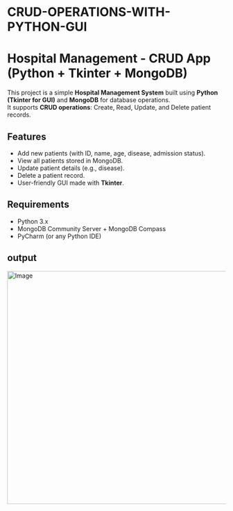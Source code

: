 # CRUD-OPERATIONS-WITH-PYTHON-GUI
#  Hospital Management - CRUD App (Python + Tkinter + MongoDB)

This project is a simple **Hospital Management System** built using **Python (Tkinter for GUI)** and **MongoDB** for database operations.  
It supports **CRUD operations**: Create, Read, Update, and Delete patient records.



##  Features
- Add new patients (with ID, name, age, disease, admission status).
- View all patients stored in MongoDB.
- Update patient details (e.g., disease).
- Delete a patient record.
- User-friendly GUI made with **Tkinter**.

 ##  Requirements
- Python 3.x  
- MongoDB Community Server + MongoDB Compass  
- PyCharm (or any Python IDE)


## output
<img width="1376" height="537" alt="Image" src="https://github.com/user-attachments/assets/62894649-2fa0-49e5-951b-d3f80e79ca0c" />


